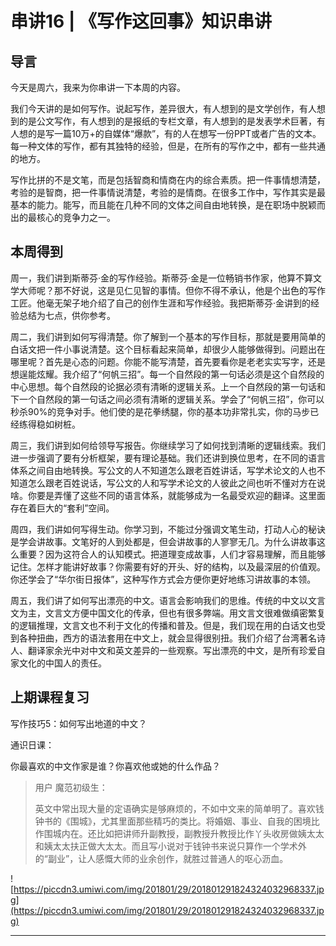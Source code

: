 # 串讲16 | 《写作这回事》知识串讲

## 导言

今天是周六，我来为你串讲一下本周的内容。

我们今天讲的是如何写作。说起写作，差异很大，有人想到的是文学创作，有人想到的是公文写作，有人想到的是报纸的专栏文章，有人想到的是发表学术巨著，有人想的是写一篇10万+的自媒体“爆款”，有的人在想写一份PPT或者广告的文本。每一种文体的写作，都有其独特的经验，但是，在所有的写作之中，都有一些共通的地方。

写作比拼的不是文笔，而是包括智商和情商在内的综合素质。把一件事情想清楚，考验的是智商，把一件事情说清楚，考验的是情商。在很多工作中，写作其实是最基本的能力。能写，而且能在几种不同的文体之间自由地转换，是在职场中脱颖而出的最核心的竞争力之一。

## 本周得到

周一，我们讲到斯蒂芬·金的写作经验。斯蒂芬·金是一位畅销书作家，他算不算文学大师呢？那不好说，这是见仁见智的事情。但你不得不承认，他是个出色的写作工匠。他毫无架子地介绍了自己的创作生涯和写作经验。我把斯蒂芬·金讲到的经验总结为七点，供你参考。

周二，我们讲到如何写得清楚。你了解到一个基本的写作目标，那就是要用简单的白话文把一件小事说清楚。这个目标看起来简单，却很少人能够做得到。问题出在哪里呢？首先是心态的问题。你能不能写清楚，首先要看你是老老实实写字，还是想逞能炫耀。我介绍了“何帆三招”。每一个自然段的第一句话必须是这个自然段的中心思想。每个自然段的论据必须有清晰的逻辑关系。上一个自然段的第一句话和下一个自然段的第一句话之间必须有清晰的逻辑关系。学会了“何帆三招”，你可以秒杀90%的竞争对手。他们使的是花拳绣腿，你的基本功非常扎实，你的马步已经练得稳如树桩。

周三，我们讲到如何给领导写报告。你继续学习了如何找到清晰的逻辑线索。我们进一步强调了要有分析框架，要有理论基础。我们还讲到换位思考，在不同的语言体系之间自由地转换。写公文的人不知道怎么跟老百姓讲话，写学术论文的人也不知道怎么跟老百姓说话，写公文的人和写学术论文的人彼此之间也听不懂对方在说啥。你要是弄懂了这些不同的语言体系，就能够成为一名最受欢迎的翻译。这里面存在着巨大的“套利”空间。

周四，我们讲如何写得生动。你学习到，不能过分强调文笔生动，打动人心的秘诀是学会讲故事。文笔好的人到处都是，但会讲故事的人寥寥无几。为什么讲故事这么重要？因为这符合人的认知模式。把道理变成故事，人们才容易理解，而且能够记住。怎样才能讲好故事？你需要有好的开头、好的结构，以及最深层的价值观。你还学会了“华尔街日报体”，这种写作方式会方便你更好地练习讲故事的本领。

周五，我们讲了如何写出漂亮的中文。语言会影响我们的思维。传统的中文以文言文为主，文言文方便中国文化的传承，但也有很多弊端。用文言文很难做缜密繁复的逻辑推理，文言文也不利于文化的传播和普及。但是，我们现在用的白话文也受到各种扭曲，西方的语法套用在中文上，就会显得很别扭。我们介绍了台湾著名诗人、翻译家余光中对中文和英文差异的一些观察。写出漂亮的中文，是所有珍爱自家文化的中国人的责任。

## 上期课程复习

写作技巧5：如何写出地道的中文？

通识日课：

你最喜欢的中文作家是谁？你喜欢他或她的什么作品？

> 用户 魔范初级生：
> 
> 英文中常出现大量的定语确实是够麻烦的，不如中文来的简单明了。喜欢钱钟书的《围城》，尤其里面那些精巧的类比。将婚姻、事业、自我的困境比作围城内在。还比如把讲师升副教授，副教授升教授比作丫头收房做姨太太和姨太太扶正做大太太。而且写小说对于钱钟书来说只算作一个学术外的“副业”，让人感慨大师的业余创作，就胜过普通人的呕心沥血。

![https://piccdn3.umiwi.com/img/201801/29/201801291824324032968337.jpg](https://piccdn3.umiwi.com/img/201801/29/201801291824324032968337.jpg)

---
